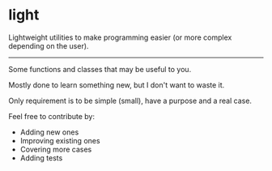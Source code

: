 # light
Lightweight utilities to make programming easier (or more complex depending on the user).

___

Some functions and classes that may be useful to you.

Mostly done to learn something new, but I don't want to waste it.

Only requirement is to be simple (small), have a purpose and a real case.

Feel free to contribute by:
- Adding new ones
- Improving existing ones
- Covering more cases
- Adding tests
